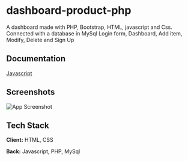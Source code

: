 # dashboard-product-php

A dashboard made with PHP, Bootstrap, HTML, javascript and Css. Connected with a database in MySql
Login form, Dashboard, Add item, Modify, Delete and Sign Up


## Documentation

[Javascript](https://developer.mozilla.org/fr/docs/Web/JavaScript)


## Screenshots

![App Screenshot](https://github.com/jkm243/dashboard-product-php/blob/master/img/Video_220226045316.gif)


## Tech Stack

**Client:** HTML, CSS

**Back:** Javascript, PHP, MySql

